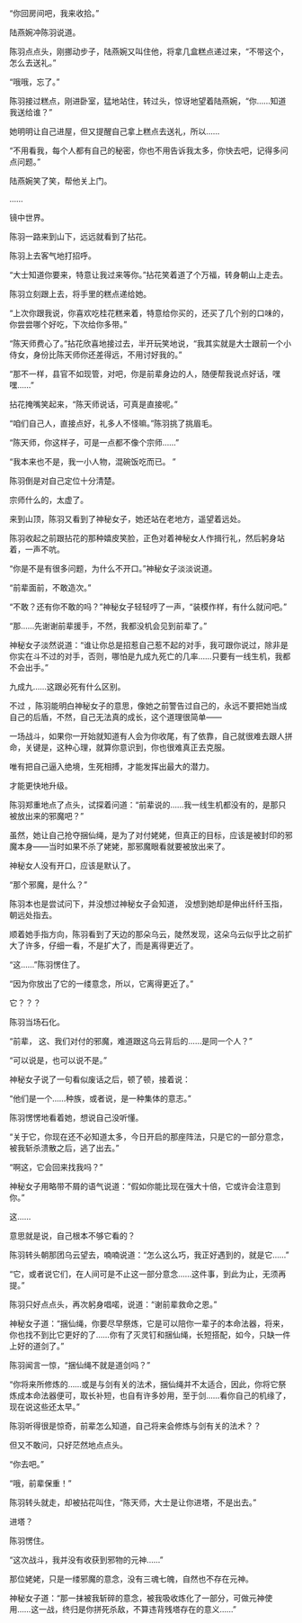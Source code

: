 “你回房间吧，我来收拾。”

陆燕婉冲陈羽说道。

陈羽点点头，刚挪动步子，陆燕婉又叫住他，将拿几盒糕点递过来，“不带这个，怎么去送礼。”

“哦哦，忘了。”

陈羽接过糕点，刚进卧室，猛地站住，转过头，惊讶地望着陆燕婉，“你……知道我送给谁？”

她明明让自己进屋，但又提醒自己拿上糕点去送礼，所以……

“不用看我，每个人都有自己的秘密，你也不用告诉我太多，你快去吧，记得多问点问题。”

陆燕婉笑了笑，帮他关上门。

……

镜中世界。

陈羽一路来到山下，远远就看到了拈花。

陈羽上去客气地打招呼。

“大士知道你要来，特意让我过来等你。”拈花笑着道了个万福，转身朝山上走去。

陈羽立刻跟上去，将手里的糕点递给她。

“上次你跟我说，你喜欢吃桂花糕来着，特意给你买的，还买了几个别的口味的，你尝尝哪个好吃，下次给你多带。”

“陈天师费心了。”拈花欣喜地接过去，半开玩笑地说，“我其实就是大士跟前一个小侍女，身份比陈天师你还差得远，不用讨好我的。”

“那不一样，县官不如现管，对吧，你是前辈身边的人，随便帮我说点好话，嘿嘿……”

拈花掩嘴笑起来，“陈天师说话，可真是直接呢。”

“咱们自己人，直接点好，礼多人不怪嘛。”陈羽挑了挑眉毛。

“陈天师，你这样子，可是一点都不像个宗师……”

“我本来也不是，我一小人物，混碗饭吃而已。 ”

陈羽倒是对自己定位十分清楚。

宗师什么的，太虚了。

来到山顶，陈羽又看到了神秘女子，她还站在老地方，遥望着远处。

陈羽收起之前跟拈花的那种嬉皮笑脸，正色对着神秘女人作揖行礼，然后躬身站着，一声不吭。

“你是不是有很多问题，为什么不开口。”神秘女子淡淡说道。

“前辈面前，不敢造次。”

“不敢？还有你不敢的吗？”神秘女子轻轻哼了一声，“装模作样，有什么就问吧。”

“那……先谢谢前辈援手，不然，我都没机会见到前辈了。”

神秘女子淡然说道：“谁让你总是招惹自己惹不起的对手，我可跟你说过，除非是你实在斗不过的对手，否则，哪怕是九成九死亡的几率……只要有一线生机，我都不会出手。”

九成九……这跟必死有什么区别。

不过 ，陈羽能明白神秘女子的意思，像她之前警告过自己的，永远不要把她当成自己的后盾，不然，自己无法真的成长，这个道理很简单——

一场战斗，如果你一开始就知道有人会为你收尾，有了依靠，自己就很难去跟人拼命，关键是，这种心理，就算你意识到，你也很难真正去克服。

唯有把自己逼入绝境，生死相搏，才能发挥出最大的潜力。

才能更快地升级。

陈羽郑重地点了点头，试探着问道：“前辈说的……我一线生机都没有的，是那只被放出来的邪魔吧？”

虽然，她让自己抢夺捆仙绳，是为了对付姥姥，但真正的目标，应该是被封印的邪魔本身——当时如果不杀了姥姥，那邪魔眼看就要被放出来了。

神秘女人没有开口，应该是默认了。

“那个邪魔，是什么？”

陈羽本也是尝试问下，并没想过神秘女子会知道， 没想到她却是伸出纤纤玉指，朝远处指去。

顺着她手指方向，陈羽看到了天边的那朵乌云，陡然发现，这朵乌云似乎比之前扩大了许多，仔细一看，不是扩大了，而是离得更近了。

“这……”陈羽愣住了。

“因为你放出了它的一缕意念，所以，它离得更近了。”

它？？？

陈羽当场石化。

“前辈， 这、我们对付的邪魔，难道跟这乌云背后的……是同一个人？”

“可以说是，也可以说不是。”

神秘女子说了一句看似废话之后，顿了顿，接着说：

“他们是一个……种族，或者说，是一种集体的意志。”

陈羽愣愣地看着她，想说自己没听懂。

“关于它，你现在还不必知道太多，今日开启的那座阵法，只是它的一部分意念，被我斩杀溃散之后，逃了出去。”

“啊这，它会回来找我吗？”

神秘女子用略带不屑的语气说道：“假如你能比现在强大十倍，它或许会注意到你。”

这……

意思就是说，自己根本不够它看的？

陈羽转头朝那团乌云望去，喃喃说道：“怎么这么巧，我正好遇到的，就是它……”

“它，或者说它们，在人间可是不止这一部分意念……这件事，到此为止，无须再提。”

陈羽只好点点头，再次躬身唱喏，说道：“谢前辈救命之恩。”

神秘女子道：“捆仙绳，你要尽早祭炼，它是可以陪你一辈子的本命法器，将来，你也找不到比它更好的了……你有了灭灵钉和捆仙绳，长短搭配，如今，只缺一件上好的道剑了。”

陈羽闻言一惊，“捆仙绳不就是道剑吗？”

“你将来所修炼的……或是与剑有关的法术，捆仙绳并不太适合，因此，你将它祭炼成本命法器便可，取长补短，也自有许多妙用，至于剑……看你自己的机缘了，现在说这些还太早。”

陈羽听得很是惊奇，前辈怎么知道，自己将来会修炼与剑有关的法术？？

但又不敢问，只好茫然地点点头。

“你去吧。”

“哦，前辈保重！”

陈羽转头就走，却被拈花叫住，“陈天师，大士是让你进塔，不是出去。”

进塔？

陈羽愣住。

“这次战斗，我并没有收获到邪物的元神……”

那位姥姥，只是一缕邪魔的意念，没有三魂七魄，自然也不存在元神。

神秘女子道：“那一抹被我斩碎的意念，被我吸收炼化了一部分，可做元神使用……这一战，终归是你拼死杀敌，不算违背残塔存在的意义……”
